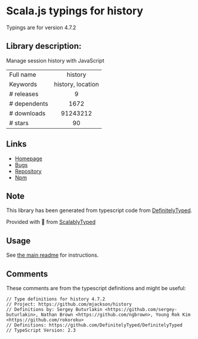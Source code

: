 
# Scala.js typings for history

Typings are for version 4.7.2

 ## Library description:
Manage session history with JavaScript

|                    |                 |
| ------------------ | :-------------: |
| Full name          | history |
| Keywords           | history, location |
| # releases         | 9 |
| # dependents       | 1672 |
| # downloads        | 91243212 |
| # stars            | 90 |

## Links
- [Homepage](https://github.com/ReactTraining/history#readme)
- [Bugs](https://github.com/ReactTraining/history/issues)
- [Repository](https://github.com/ReactTraining/history)
- [Npm](https://www.npmjs.com/package/history)
    


## Note
This library has been generated from typescript code from [DefinitelyTyped](https://definitelytyped.org).

Provided with :purple_heart: from [ScalablyTyped](https://github.com/oyvindberg/ScalablyTyped)

## Usage
See [the main readme](../../readme.md) for instructions.

## Comments

These comments are from the typescript definitions and might be useful:
```
// Type definitions for history 4.7.2
// Project: https://github.com/mjackson/history
// Definitions by: Sergey Buturlakin <https://github.com/sergey-buturlakin>, Nathan Brown <https://github.com/ngbrown>, Young Rok Kim <https://github.com/rokoroku>
// Definitions: https://github.com/DefinitelyTyped/DefinitelyTyped
// TypeScript Version: 2.3

```

